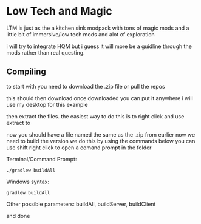 # Low Tech and Magic

LTM is just as the a kitchen sink modpack with tons of magic mods and a little bit of immersive/low tech mods and alot of exploration

i will try to integrate HQM but i guess it will more be a guidline through the mods rather than real questing.

## Compiling
to start with you need to download the .zip file or pull the repos

this should then download once downloaded you can put it anywhere i will use my desktop for this example

then extract the files. the easiest way to do this is to right click and use extract to

now you should have a file named the same as the .zip from earlier now we need to build the version we do this by using the commands below you can use shift right click to open a comand prompt in the folder

Terminal/Command Prompt:

    ./gradlew buildAll

Windows syntax:

    gradlew buildAll


Other possible parameters:
buildAll, buildServer, buildClient
	
and done

